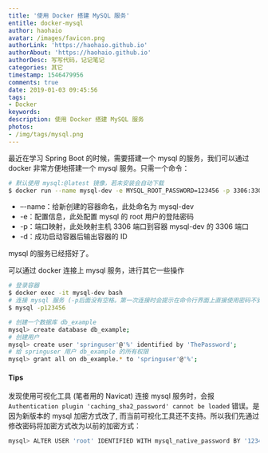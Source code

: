 ```yaml
---
title: '使用 Docker 搭建 MySQL 服务'
entitle: docker-mysql
author: haohaio
avatar: /images/favicon.png
authorLink: 'https://haohaio.github.io'
authorAbout: 'https://haohaio.github.io'
authorDesc: 写写代码，记记笔记
categories: 其它
timestamp: 1546479956
comments: true
date: 2019-01-03 09:45:56
tags:
- Docker
keywords:
description: 使用 Docker 搭建 MySQL 服务
photos:
- /img/tags/mysql.png
---
```


最近在学习 Spring Boot 的时候，需要搭建一个 mysql 的服务，我们可以通过 docker 非常方便地搭建一个 mysql 服务。只需一个命令：

```bash
# 默认使用 mysql:@latest 镜像，若未安装会自动下载
$ docker run --name mysql-dev -e MYSQL_ROOT_PASSWORD=123456 -p 3306:3306 -d mysql
```

- –-name：给新创建的容器命名，此处命名为 mysql-dev
- -e：配置信息，此处配置 mysql 的 root 用户的登陆密码
- -p：端口映射，此处映射主机 3306 端口到容器 mysql-dev 的 3306 端口
- -d：成功启动容器后输出容器的 ID

mysql 的服务已经搭好了。

可以通过 docker 连接上 mysql 服务，进行其它一些操作

```bash
# 登录容器
$ docker exec -it mysql-dev bash
# 连接 mysql 服务 (-p后面没有空格。第一次连接时会提示在命令行界面上直接使用密码不安全)
$ mysql -p123456
```

```bash
# 创建一个数据库 db_example
mysql> create database db_example;
# 创建用户
mysql> create user 'springuser'@'%' identified by 'ThePassword';
# 给 springuser 用户 db_example 的所有权限
mysql> grant all on db_example.* to 'springuser'@'%';
```

#### Tips

发现使用可视化工具 (笔者用的 Navicat) 连接 mysql 服务时，会报 `Authentication plugin 'caching_sha2_password' cannot be loaded` 错误。是因为新版本的 mysql 加密方式改了, 而当前可视化工具还不支持。所以我们先通过修改密码将加密方式改为以前的加密方式：

```bash
mysql> ALTER USER 'root' IDENTIFIED WITH mysql_native_password BY '123456';
```